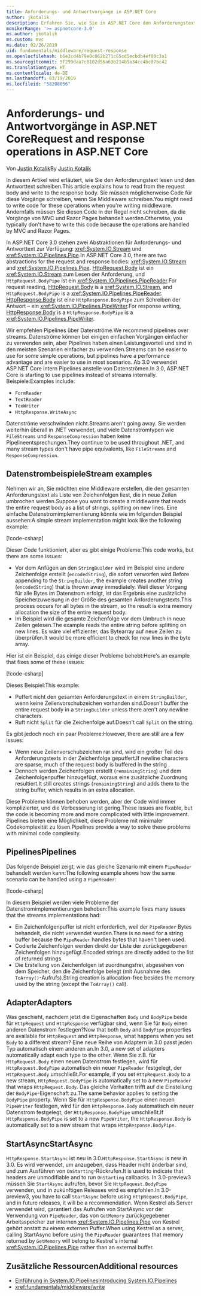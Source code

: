 ```yaml
---
title: Anforderungs- und Antwortvorgänge in ASP.NET Core
author: jkotalik
description: Erfahren Sie, wie Sie in ASP.NET Core den Anforderungstext lesen und den Antworttext schreiben.
monikerRange: '>= aspnetcore-3.0'
ms.author: jkotalik
ms.custom: mvc
ms.date: 02/26/2019
uid: fundamentals/middleware/request-response
ms.openlocfilehash: b6e3cd4b79e0c062b271c65cd5ecbdb4ef80c3a1
ms.sourcegitcommit: 5f299daa7c8102d56a63b214b9a34cc4bc87bc42
ms.translationtype: HT
ms.contentlocale: de-DE
ms.lasthandoff: 03/19/2019
ms.locfileid: "58208056"
---
```

# <a name="request-and-response-operations-in-aspnet-core"></a><span data-ttu-id="ec686-103">Anforderungs- und Antwortvorgänge in ASP.NET Core</span><span class="sxs-lookup"><span data-stu-id="ec686-103">Request and response operations in ASP.NET Core</span></span>

<span data-ttu-id="ec686-104">Von [Justin Kotalik](https://github.com/jkotalik)</span><span class="sxs-lookup"><span data-stu-id="ec686-104">By [Justin Kotalik](https://github.com/jkotalik)</span></span>

<span data-ttu-id="ec686-105">In diesem Artikel wird erläutert, wie Sie den Anforderungstext lesen und den Antworttext schreiben.</span><span class="sxs-lookup"><span data-stu-id="ec686-105">This article explains how to read from the request body and write to the response body.</span></span> <span data-ttu-id="ec686-106">Sie müssen möglicherweise Code für diese Vorgänge schreiben, wenn Sie Middleware schreiben.</span><span class="sxs-lookup"><span data-stu-id="ec686-106">You might need to write code for these operations when you're writing middleware.</span></span> <span data-ttu-id="ec686-107">Andernfalls müssen Sie diesen Code in der Regel nicht schreiben, da die Vorgänge von MVC und Razor Pages behandelt werden.</span><span class="sxs-lookup"><span data-stu-id="ec686-107">Otherwise, you typically don't have to write this code because the operations are handled by MVC and Razor Pages.</span></span>

<span data-ttu-id="ec686-108">In ASP.NET Core 3.0 stehen zwei Abstraktionen für Anforderungs- und Antworttext zur Verfügung: <xref:System.IO.Stream> und <xref:System.IO.Pipelines.Pipe>.</span><span class="sxs-lookup"><span data-stu-id="ec686-108">In ASP.NET Core 3.0, there are two abstractions for the request and response bodies: <xref:System.IO.Stream> and <xref:System.IO.Pipelines.Pipe>.</span></span> <span data-ttu-id="ec686-109">[HttpRequest.Body](xref:Microsoft.AspNetCore.Http.HttpRequest.Body) ist ein <xref:System.IO.Stream> zum Lesen der Anforderung, und `HttpRequest.BodyPipe` ist ein <xref:System.IO.Pipelines.PipeReader>.</span><span class="sxs-lookup"><span data-stu-id="ec686-109">For request reading, [HttpRequest.Body](xref:Microsoft.AspNetCore.Http.HttpRequest.Body) is a <xref:System.IO.Stream>, and `HttpRequest.BodyPipe` is a <xref:System.IO.Pipelines.PipeReader>.</span></span> <span data-ttu-id="ec686-110">[HttpResponse.Body](xref:Microsoft.AspNetCore.Http.HttpResponse.Body) ist eine `HttpResponse.BodyPipe` zum Schreiben der Antwort – ein <xref:System.IO.Pipelines.PipeWriter>.</span><span class="sxs-lookup"><span data-stu-id="ec686-110">For response writing, [HttpResponse.Body](xref:Microsoft.AspNetCore.Http.HttpResponse.Body) is a `HttpResponse.BodyPipe` is a <xref:System.IO.Pipelines.PipeWriter>.</span></span>

<span data-ttu-id="ec686-111">Wir empfehlen Pipelines über Datenströme.</span><span class="sxs-lookup"><span data-stu-id="ec686-111">We recommend pipelines over streams.</span></span> <span data-ttu-id="ec686-112">Datenströme können bei einigen einfachen Vorgängen einfacher zu verwenden sein, aber Pipelines haben einen Leistungsvorteil und sind in den meisten Szenarien einfacher zu verwenden.</span><span class="sxs-lookup"><span data-stu-id="ec686-112">Streams can be easier to use for some simple operations, but pipelines have a performance advantage and are easier to use in most scenarios.</span></span> <span data-ttu-id="ec686-113">Ab 3.0 verwendet ASP.NET Core intern Pipelines anstelle von Datenströmen.</span><span class="sxs-lookup"><span data-stu-id="ec686-113">In 3.0, ASP.NET Core is starting to use pipelines instead of streams internally.</span></span> <span data-ttu-id="ec686-114">Beispiele:</span><span class="sxs-lookup"><span data-stu-id="ec686-114">Examples include:</span></span>

- `FormReader`
- `TextReader`
- `TexWriter`
- `HttpResponse.WriteAsync`

<span data-ttu-id="ec686-115">Datenströme verschwinden nicht.</span><span class="sxs-lookup"><span data-stu-id="ec686-115">Streams aren't going away.</span></span> <span data-ttu-id="ec686-116">Sie werden weiterhin überall in .NET verwendet, und viele Datenstromtypen wie `FileStreams` und `ResponseCompression` haben keine Pipelineentsprechungen.</span><span class="sxs-lookup"><span data-stu-id="ec686-116">They continue to be used throughout .NET, and many stream types don't have pipe equivalents, like `FileStreams` and `ResponseCompression`.</span></span>

## <a name="stream-examples"></a><span data-ttu-id="ec686-117">Datenstrombeispiele</span><span class="sxs-lookup"><span data-stu-id="ec686-117">Stream examples</span></span>

<span data-ttu-id="ec686-118">Nehmen wir an, Sie möchten eine Middleware erstellen, die den gesamten Anforderungstext als Liste von Zeichenfolgen liest, die in neue Zeilen umbrochen werden.</span><span class="sxs-lookup"><span data-stu-id="ec686-118">Suppose you want to create a middleware that reads the entire request body as a list of strings, splitting on new lines.</span></span> <span data-ttu-id="ec686-119">Eine einfache Datenstromimplementierung könnte wie im folgenden Beispiel aussehen:</span><span class="sxs-lookup"><span data-stu-id="ec686-119">A simple stream implementation might look like the following example:</span></span>

[!code-csharp[](request-response/samples/3.x/RequestResponseSample/Startup.cs?name=GetListOfStringsFromStream)]

<span data-ttu-id="ec686-120">Dieser Code funktioniert, aber es gibt einige Probleme:</span><span class="sxs-lookup"><span data-stu-id="ec686-120">This code works, but there are some issues:</span></span>

- <span data-ttu-id="ec686-121">Vor dem Anfügen an den `StringBuilder` wird im Beispiel eine andere Zeichenfolge erstellt (`encodedString`), die sofort verworfen wird.</span><span class="sxs-lookup"><span data-stu-id="ec686-121">Before appending to the `StringBuilder`, the example creates another string (`encodedString`) that is thrown away immediately.</span></span> <span data-ttu-id="ec686-122">Weil dieser Vorgang für alle Bytes im Datenstrom erfolgt, ist das Ergebnis eine zusätzliche Speicherzuweisung in der Größe des gesamten Anforderungstexts.</span><span class="sxs-lookup"><span data-stu-id="ec686-122">This process occurs for all bytes in the stream, so the result is extra memory allocation the size of the entire request body.</span></span>
- <span data-ttu-id="ec686-123">Im Beispiel wird die gesamte Zeichenfolge vor dem Umbruch in neue Zeilen gelesen.</span><span class="sxs-lookup"><span data-stu-id="ec686-123">The example reads the entire string before splitting on new lines.</span></span> <span data-ttu-id="ec686-124">Es wäre viel effizienter, das Bytearray auf neue Zeilen zu überprüfen.</span><span class="sxs-lookup"><span data-stu-id="ec686-124">It would be more efficient to check for new lines in the byte array.</span></span>

<span data-ttu-id="ec686-125">Hier ist ein Beispiel, das einige dieser Probleme behebt:</span><span class="sxs-lookup"><span data-stu-id="ec686-125">Here's an example that fixes some of these issues:</span></span>

[!code-csharp[](request-response/samples/3.x/RequestResponseSample/Startup.cs?name=GetListOfStringsFromStreamMoreEfficient)]

<span data-ttu-id="ec686-126">Dieses Beispiel:</span><span class="sxs-lookup"><span data-stu-id="ec686-126">This example:</span></span>

- <span data-ttu-id="ec686-127">Puffert nicht den gesamten Anforderungstext in einem `StringBuilder`, wenn keine Zeilenvorschubzeichen vorhanden sind.</span><span class="sxs-lookup"><span data-stu-id="ec686-127">Doesn't buffer the entire request body in a `StringBuilder` unless there aren't any newline characters.</span></span>
- <span data-ttu-id="ec686-128">Ruft nicht `Split` für die Zeichenfolge auf.</span><span class="sxs-lookup"><span data-stu-id="ec686-128">Doesn't call `Split` on the string.</span></span>

<span data-ttu-id="ec686-129">Es gibt jedoch noch ein paar Probleme:</span><span class="sxs-lookup"><span data-stu-id="ec686-129">However, there are still are a few issues:</span></span>

- <span data-ttu-id="ec686-130">Wenn neue Zeilenvorschubzeichen rar sind, wird ein großer Teil des Anforderungstexts in der Zeichenfolge gepuffert.</span><span class="sxs-lookup"><span data-stu-id="ec686-130">If newline characters are sparse, much of the request body is buffered in the string .</span></span>
- <span data-ttu-id="ec686-131">Dennoch werden Zeichenfolgen erstellt (`remainingString`) und dem Zeichenfolgenpuffer hinzugefügt, woraus eine zusätzliche Zuordnung resultiert.</span><span class="sxs-lookup"><span data-stu-id="ec686-131">It still creates strings (`remainingString`) and adds them to the string buffer, which results in an extra allocation.</span></span>

<span data-ttu-id="ec686-132">Diese Probleme können behoben werden, aber der Code wird immer komplizierter, und die Verbesserung ist gering.</span><span class="sxs-lookup"><span data-stu-id="ec686-132">These issues are fixable, but the code is becoming more and more complicated with little improvement.</span></span> <span data-ttu-id="ec686-133">Pipelines bieten eine Möglichkeit, diese Probleme mit minimaler Codekomplexität zu lösen.</span><span class="sxs-lookup"><span data-stu-id="ec686-133">Pipelines provide a way to solve these problems with minimal code complexity.</span></span>

## <a name="pipelines"></a><span data-ttu-id="ec686-134">Pipelines</span><span class="sxs-lookup"><span data-stu-id="ec686-134">Pipelines</span></span>

<span data-ttu-id="ec686-135">Das folgende Beispiel zeigt, wie das gleiche Szenario mit einem `PipeReader` behandelt werden kann:</span><span class="sxs-lookup"><span data-stu-id="ec686-135">The following example shows how the same scenario can be handled using a `PipeReader`:</span></span>

[!code-csharp[](request-response/samples/3.x/RequestResponseSample/Startup.cs?name=GetListOfStringFromPipe)]

<span data-ttu-id="ec686-136">In diesem Beispiel werden viele Probleme der Datenstromimplementierungen behoben:</span><span class="sxs-lookup"><span data-stu-id="ec686-136">This example fixes many issues that the streams implementations had:</span></span>

- <span data-ttu-id="ec686-137">Ein Zeichenfolgenpuffer ist nicht erforderlich, weil der `PipeReader` Bytes behandelt, die nicht verwendet wurden.</span><span class="sxs-lookup"><span data-stu-id="ec686-137">There is no need for a string buffer because the `PipeReader` handles bytes that haven't been used.</span></span>
- <span data-ttu-id="ec686-138">Codierte Zeichenfolgen werden direkt der Liste der zurückgegebenen Zeichenfolgen hinzugefügt.</span><span class="sxs-lookup"><span data-stu-id="ec686-138">Encoded strings are directly added to the list of returned strings.</span></span>
- <span data-ttu-id="ec686-139">Die Erstellung von Zeichenfolgen ist zuordnungsfrei, abgesehen von dem Speicher, den die Zeichenfolge belegt (mit Ausnahme des `ToArray()`-Aufrufs).</span><span class="sxs-lookup"><span data-stu-id="ec686-139">String creation is allocation-free besides the memory used by the string (except the `ToArray()` call).</span></span>

## <a name="adapters"></a><span data-ttu-id="ec686-140">Adapter</span><span class="sxs-lookup"><span data-stu-id="ec686-140">Adapters</span></span>

<span data-ttu-id="ec686-141">Was geschieht, nachdem jetzt die Eigenschaften `Body` und `BodyPipe` beide für `HttpRequest` und `HttpResponse` verfügbar sind, wenn Sie für `Body` einen anderen Datenstrom festlegen?</span><span class="sxs-lookup"><span data-stu-id="ec686-141">Now that both `Body` and `BodyPipe` properties are available for `HttpRequest` and `HttpResponse`, what happens when you set `Body` to a different stream?</span></span> <span data-ttu-id="ec686-142">Eine neue Reihe von Adaptern in 3.0 passt jeden Typ automatisch einem anderen an.</span><span class="sxs-lookup"><span data-stu-id="ec686-142">In 3.0, a new set of adapters automatically adapt each type to the other.</span></span> <span data-ttu-id="ec686-143">Wenn Sie z.B. für `HttpRequest.Body` einen neuen Datenstrom festlegen, wird für `HttpRequest.BodyPipe` automatisch ein neuer `PipeReader` festgelegt, der `HttpRequest.Body` umschließt.</span><span class="sxs-lookup"><span data-stu-id="ec686-143">For example, if you set `HttpRequest.Body` to a new stream, `HttpRequest.BodyPipe` is automatically set to a new `PipeReader` that wraps `HttpRequest.Body`.</span></span> <span data-ttu-id="ec686-144">Das gleiche Verhalten trifft auf die Einstellung der `BodyPipe`-Eigenschaft zu.</span><span class="sxs-lookup"><span data-stu-id="ec686-144">The same behavior applies to setting the `BodyPipe` property.</span></span> <span data-ttu-id="ec686-145">Wenn Sie für `HttpResponse.BodyPipe` einen neuen `PipeWriter` festlegen, wird für den `HttpResponse.Body` automatisch ein neuer Datenstrom festgelegt, der `HttpResponse.BodyPipe` umschließt.</span><span class="sxs-lookup"><span data-stu-id="ec686-145">If `HttpResponse.BodyPipe` is set to a new `PipeWriter`, the `HttpResponse.Body` is automatically set to a new stream that wraps `HttpResponse.BodyPipe`.</span></span>

## <a name="startasync"></a><span data-ttu-id="ec686-146">StartAsync</span><span class="sxs-lookup"><span data-stu-id="ec686-146">StartAsync</span></span>

<span data-ttu-id="ec686-147">`HttpResponse.StartAsync` ist neu in 3.0.</span><span class="sxs-lookup"><span data-stu-id="ec686-147">`HttpResponse.StartAsync` is new in 3.0.</span></span> <span data-ttu-id="ec686-148">Es wird verwendet, um anzugeben, dass Header nicht änderbar sind, und zum Ausführen von `OnStarting`-Rückrufen.</span><span class="sxs-lookup"><span data-stu-id="ec686-148">It is used to indicate that headers are unmodifiable and to run `OnStarting` callbacks.</span></span> <span data-ttu-id="ec686-149">In 3.0-preview3 müssen Sie `StartAsync` aufrufen, bevor Sie `HttpRequest.BodyPipe` verwenden, und in zukünftigen Releases wird es empfohlen.</span><span class="sxs-lookup"><span data-stu-id="ec686-149">In 3.0-preview3, you have to call `StartAsync` before using `HttpRequest.BodyPipe`, and in future releases, it will be a recommendation.</span></span> <span data-ttu-id="ec686-150">Wenn Kestrel als Server verwendet wird, garantiert das Aufrufen von StartAsync vor der Verwendung von `PipeReader`, das von `GetMemory` zurückgegebener Arbeitsspeicher zur internen <xref:System.IO.Pipelines.Pipe> von Kestrel gehört anstatt zu einem externen Puffer.</span><span class="sxs-lookup"><span data-stu-id="ec686-150">When using Kestrel as a server, calling StartAsync before using the `PipeReader` guarantees that memory returned by `GetMemory` will belong to Kestrel's internal <xref:System.IO.Pipelines.Pipe> rather than an external buffer.</span></span>

## <a name="additional-resources"></a><span data-ttu-id="ec686-151">Zusätzliche Ressourcen</span><span class="sxs-lookup"><span data-stu-id="ec686-151">Additional resources</span></span>

- [<span data-ttu-id="ec686-152">Einführung in System.IO.Pipelines</span><span class="sxs-lookup"><span data-stu-id="ec686-152">Introducing System.IO.Pipelines</span></span>](https://devblogs.microsoft.com/dotnet/system-io-pipelines-high-performance-io-in-net/)
- <xref:fundamentals/middleware/write>